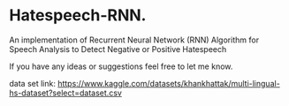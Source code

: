 # Hatespeech-RNN.
An implementation of Recurrent Neural Network (RNN) Algorithm for Speech Analysis to Detect Negative or Positive Hatespeech


If you have any ideas or suggestions feel free to let me know.



data set link:  https://www.kaggle.com/datasets/khankhattak/multi-lingual-hs-dataset?select=dataset.csv
